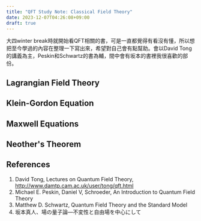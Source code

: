 ```yaml
---
title: "QFT Study Note: Classical Field Theory"
date: 2023-12-07T04:26:08+09:00
draft: true
---
```

大四winter break時就開始看QFT相關的書，可是一直都覺得有看沒有懂，所以想把至今學過的內容在整理一下寫出來，希望對自己會有點幫助。會以David Tong的講義為主，Peskin和Schwartz的書為輔，間中會有坂本的書裡我很喜歡的部份。
## Lagrangian Field Theory

## Klein-Gordon Equation
## Maxwell Equations
## Neother's Theorem

## References
1. David Tong, Lectures on Quantum Field Theory, http://www.damtp.cam.ac.uk/user/tong/qft.html
2. Michael E. Peskin, Daniel V, Schroeder, An Introduction to Quantum Field Theory
3. Matthew D. Schwartz, Quantum Field Theory and the Standard Model
4. 坂本真人、場の量子論―不変性と自由場を中心にして